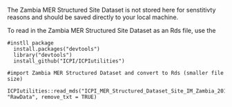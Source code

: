 The Zambia MER Structured Site Dataset is not stored here for senstitivty reasons and should be saved directly to your local machine.

To read in the Zambia MER Structured Site Dataset as an Rds file, use the 

```
#instll package
  install.packages("devtools")
  library("devtools")
  install_github("ICPI/ICPIutilities")

#import Zambia MER Structured Dataset and convert to Rds (smaller file size)
  ICPIutilities::read_mds("ICPI_MER_Structured_Dataset_Site_IM_Zambia_20180323_v2_1.txt", "RawData", remove_txt = TRUE)
  
```



